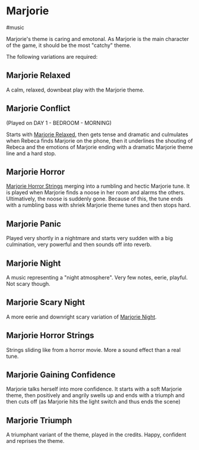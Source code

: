 # Marjorie

#music

Marjorie's theme is caring and emotonal. As Marjorie is the main character of the game, it should be the most "catchy" theme.

The following variations are required:

## Marjorie Relaxed

A calm, relaxed, downbeat play with the Marjorie theme.

## Marjorie Conflict

(Played on DAY 1 - BEDROOM - MORNING)

Starts with [Marjorie Relaxed](#Marjorie%20Relaxed), then gets tense and dramatic and culmulates when Rebeca finds Marjorie on the phone, then it underlines the shouting of Rebeca and the emotions of Marjorie ending with a dramatic Marjorie theme line and a hard stop.

## Marjorie Horror

[Marjorie Horror Strings](marjorie.md#Marjorie%20Horror%20Strings) merging into a rumbling and hectic Marjorie tune. It is played when Marjorie finds a noose in her room and alarms the others. Ultimatively, the noose is suddenly gone. Because of this, the tune ends with a rumbling bass with shriek Marjorie theme tunes and then stops hard.

## Marjorie Panic

Played very shortly in a nightmare and starts very sudden with a big culmination, very powerful and then sounds off into reverb.

## Marjorie Night

A music representing a "night atmosphere". Very few notes, eerie, playful. Not scary though.


## Marjorie Scary Night

A more eerie and downright scary variation of [Marjorie Night](#Marjorie%20Night).

## Marjorie Horror Strings

Strings sliding like from a horror movie. More a sound effect than a real tune.

## Marjorie Gaining Confidence

Marjorie talks herself into more confidence. It starts with a soft Marjorie theme, then positively and angrily swells up and ends with a triumph and then cuts off (as Marjorie hits the light switch and thus ends the scene)

## Marjorie Triumph

A triumphant variant of the theme, played in the credits. Happy, confident and reprises the theme.